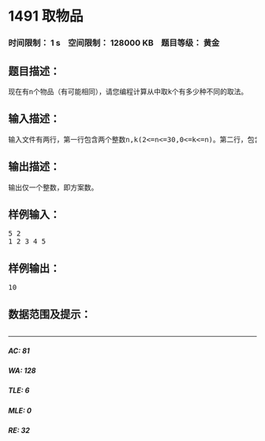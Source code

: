 # 1491 取物品   
### 时间限制： 1 s&nbsp;&nbsp;&nbsp;&nbsp;空间限制： 128000 KB&nbsp;&nbsp;&nbsp;&nbsp;题目等级： 黄金  
## 题目描述：  

<pre>
现在有n个物品（有可能相同），请您编程计算从中取k个有多少种不同的取法。
</pre>
  
  
## 输入描述：  

<pre>
输入文件有两行，第一行包含两个整数n,k(2<=n<=30,0<=k<=n)。第二行，包含n个整数表示物品的编号（范围1..1000）。编号相同的物品看作同一种物品。
</pre>
  
  
## 输出描述：  

<pre>
输出仅一个整数，即方案数。
</pre>
  
  
## 样例输入：  

<pre>
5 2
1 2 3 4 5
</pre>
  
  
## 样例输出：  

<pre>
10
</pre>
  
  
## 数据范围及提示：  

<pre>
</pre>
  
  
***  

##### AC: 81  
##### WA: 128  
##### TLE: 6  
##### MLE: 0  
##### RE: 32  
